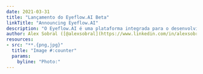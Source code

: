 ```yaml
---
date: 2021-03-31
title: "Lançamento do Eyeflow.AI Beta"
linkTitle: "Announcing Eyeflow.AI"
description: "O Eyeflow.AI é uma plataforma integrada para o desenvolvimento de aplicações de Video Analytics"
author: Alex Sobral ([@alexsobral](https://www.linkedin.com/in/alexsobral/))
resources:
- src: "**.{png,jpg}"
  title: "Image #:counter"
  params:
    byline: "Photo:"
---
```

